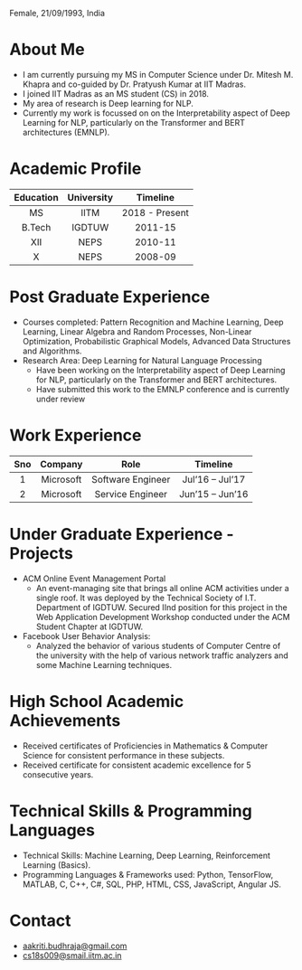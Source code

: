 <head>
 <title> Aakriti Budhraja </title>
 <p> Female, 21/09/1993, India </p>
</head>

# About Me
* I am currently pursuing my MS in Computer Science under Dr. Mitesh M. Khapra and co-guided by Dr. Pratyush Kumar at IIT Madras.
* I joined IIT Madras as an MS student (CS) in 2018.
* My area of research is Deep learning for NLP.
* Currently my work is focussed on  on the Interpretability aspect of Deep Learning for NLP, particularly on the Transformer and BERT architectures (EMNLP).

# Academic Profile

| Education   | University   | Timeline   | 
| :-------------: | :-------------: | :-------------: |
| MS      | IITM | 2018 - Present |
| B.Tech      | IGDTUW      | 2011-15 |
| XII | NEPS      | 2010-11 |
| X   | NEPS   | 2008-09 |

# Post Graduate Experience
* Courses completed: Pattern Recognition and Machine Learning, Deep Learning, Linear Algebra and Random Processes, Non-Linear Optimization, Probabilistic Graphical Models, Advanced Data Structures and Algorithms.
* Research Area: Deep Learning for Natural Language Processing
  * Have been working on the Interpretability aspect of Deep Learning for NLP, particularly on the Transformer and BERT architectures.
  * Have submitted this work to the EMNLP conference and is currently under review

# Work Experience

| Sno   | Company   | Role   | Timeline   |
| :-------------: | :-------------: | :-------------: | :-------------: |
| 1   | Microsoft   | Software Engineer    | Jul’16 – Jul’17   |
| 2   | Microsoft   | Service Engineer   | Jun’15 – Jun’16   |

# Under Graduate Experience - Projects
* ACM Online Event Management Portal
  * An event-managing site that brings all online ACM activities under a single roof. It was deployed by the Technical Society of I.T. Department of IGDTUW. Secured IInd position for this project in the Web Application Development Workshop conducted under the ACM Student Chapter at IGDTUW.
* Facebook User Behavior Analysis:
  * Analyzed the behavior of various students of Computer Centre of the university with the help of various network traffic analyzers and some Machine Learning techniques.

# High School Academic Achievements
* Received certificates of Proficiencies in Mathematics & Computer Science for consistent performance in these subjects.
* Received certificate for consistent academic excellence for 5 consecutive years.

# Technical Skills & Programming Languages
* Technical Skills: Machine Learning, Deep Learning, Reinforcement Learning (Basics).
* Programming Languages & Frameworks used: Python, TensorFlow, MATLAB, C, C++, C#, SQL, PHP, HTML, CSS, JavaScript, Angular JS.

# Contact
* aakriti.budhraja@gmail.com
* cs18s009@smail.iitm.ac.in
